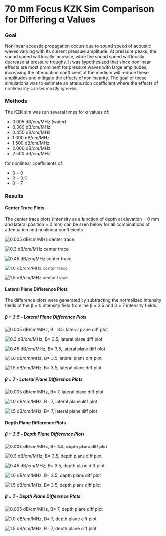 70 mm Focus KZK Sim Comparison for Differing α Values
=====================================================
### Goal
Nonlinear acoustic propagation occurs due to sound speed of acoustic waves varying with its current pressure amplitude. At pressure peaks, the sound speed will locally increase, while the sound speed will locally decrease at pressure troughs. It was hypothesized that since nonlinear effects are most prominent for pressure waves with large amplitudes, increasing the attenuation coefficient of the medium will reduce these amplitudes and mitigate the effects of nonlinearity. The goal of these simulations was to estimate an attenuation coefficient where the effects of nonlinearity can be mostly ignored.

### Methods
The KZK sim was run several times for α values of:
 * 0.005 dB/cm/MHz (water)
 * 0.300 dB/cm/MHz
 * 0.450 dB/cm/MHz
 * 1.000 dB/cm/MHz
 * 1.500 dB/cm/MHz
 * 2.000 dB/cm/MHz
 * 2.500 dB/cm/MHz

for nonlinear coefficients of:
 * β = 0
 * β = 3.5
 * β = 7

### Results
#### Center Trace Plots
The center trace plots (intensity as a function of depth at elevation = 0 mm and lateral position = 0 mm) can be seen below for all combinations of attenuation and nonlinear coefficients.

![0.005 dB/cm/MHz center trace](https://github.com/Ningrui-Li/nonlinear_acoustic/blob/master/comparisons/focus70mm/a_compare/kzk_centertrace_c52_70mm_a_0.005.png)

![0.3 dB/cm/MHz center trace](https://github.com/Ningrui-Li/nonlinear_acoustic/blob/master/comparisons/focus70mm/a_compare/kzk_centertrace_c52_70mm_a_0.3.png?raw=true)

![0.45 dB/cm/MHz center trace](https://github.com/Ningrui-Li/nonlinear_acoustic/blob/master/comparisons/focus70mm/a_compare/kzk_centertrace_c52_70mm_a_0.45.png?raw=true)

![1.0 dB/cm/MHz center trace](https://github.com/Ningrui-Li/nonlinear_acoustic/blob/master/comparisons/focus70mm/a_compare/kzk_centertrace_c52_70mm_a_1.0.png?raw=true)

![1.5 dB/cm/MHz center trace](https://github.com/Ningrui-Li/nonlinear_acoustic/blob/master/comparisons/focus70mm/a_compare/kzk_centertrace_c52_70mm_a_1.5.png?raw=true)

#### Lateral Plane Difference Plots
The difference plots were generated by subtracting the normalized intensity fields of the β = 0 intensity field from the β = 3.5 and β = 7 intensity fields.

##### β = 3.5 - Lateral Plane Difference Plots

![0.005 dB/cm/MHz, B= 3.5, lateral plane diff plot](https://github.com/Ningrui-Li/nonlinear_acoustic/blob/master/comparisons/focus70mm/a_compare/kzk_B35_diffplot_70mm_lateral_a_0.005.png?raw=true)

![0.3 dB/cm/MHz, B= 3.5, lateral plane diff plot](https://github.com/Ningrui-Li/nonlinear_acoustic/blob/master/comparisons/focus70mm/a_compare/kzk_B35_diffplot_70mm_lateral_a_0.3.png?raw=true)

![0.45 dB/cm/MHz, B= 3.5, lateral plane diff plot](https://github.com/Ningrui-Li/nonlinear_acoustic/blob/master/comparisons/focus70mm/a_compare/kzk_B35_diffplot_70mm_lateral_a_0.45.png?raw=true)

![1.0 dB/cm/MHz, B= 3.5, lateral plane diff plot](https://github.com/Ningrui-Li/nonlinear_acoustic/blob/master/comparisons/focus70mm/a_compare/kzk_B35_diffplot_70mm_lateral_a_1.0.png?raw=true)

![1.5 dB/cm/MHz, B= 3.5, lateral plane diff plot](https://github.com/Ningrui-Li/nonlinear_acoustic/blob/master/comparisons/focus70mm/a_compare/kzk_B35_diffplot_70mm_lateral_a_1.5.png?raw=true)

##### β = 7 - Lateral Plane Difference Plots
![0.005 dB/cm/MHz, B= 7, lateral plane diff plot](https://github.com/Ningrui-Li/nonlinear_acoustic/blob/master/comparisons/focus70mm/a_compare/kzk_B7_diffplot_70mm_lateral_a_0.005.png?raw=true)

![1.0 dB/cm/MHz, B= 7, lateral plane diff plot](https://github.com/Ningrui-Li/nonlinear_acoustic/blob/master/comparisons/focus70mm/a_compare/kzk_B7_diffplot_70mm_lateral_a_1.0.png?raw=true)

![1.5 dB/cm/MHz, B= 7, lateral plane diff plot](https://github.com/Ningrui-Li/nonlinear_acoustic/blob/master/comparisons/focus70mm/a_compare/kzk_B7_diffplot_70mm_lateral_a_1.5.png?raw=true)

#### Depth Plane Difference Plots

##### β = 3.5 - Depth Plane Difference Plots

![0.005 dB/cm/MHz, B= 3.5, depth plane diff plot](https://github.com/Ningrui-Li/nonlinear_acoustic/blob/master/comparisons/focus70mm/a_compare/kzk_B35_diffplot_70mm_depth_a_0.005.png?raw=true)

![0.3 dB/cm/MHz, B= 3.5, depth plane diff plot](https://github.com/Ningrui-Li/nonlinear_acoustic/blob/master/comparisons/focus70mm/a_compare/kzk_B35_diffplot_70mm_depth_a_0.3.png?raw=true)

![0.45 dB/cm/MHz, B= 3.5, depth plane diff plot](https://github.com/Ningrui-Li/nonlinear_acoustic/blob/master/comparisons/focus70mm/a_compare/kzk_B35_diffplot_70mm_depth_a_0.45.png?raw=true)

![1.0 dB/cm/MHz, B= 3.5, depth plane diff plot](https://github.com/Ningrui-Li/nonlinear_acoustic/blob/master/comparisons/focus70mm/a_compare/kzk_B35_diffplot_70mm_depth_a_1.0.png?raw=true)

![1.5 dB/cm/MHz, B= 3.5, depth plane diff plot](https://github.com/Ningrui-Li/nonlinear_acoustic/blob/master/comparisons/focus70mm/a_compare/kzk_B35_diffplot_70mm_depth_a_1.5.png?raw=true)

##### β = 7 - Depth Plane Difference Plots
![0.005 dB/cm/MHz, B= 7, depth plane diff plot](https://github.com/Ningrui-Li/nonlinear_acoustic/blob/master/comparisons/focus70mm/a_compare/kzk_B7_diffplot_70mm_depth_a_0.005.png?raw=true)

![1.0 dB/cm/MHz, B= 7, depth plane diff plot](https://github.com/Ningrui-Li/nonlinear_acoustic/blob/master/comparisons/focus70mm/a_compare/kzk_B7_diffplot_70mm_depth_a_1.0.png?raw=true)

![1.5 dB/cm/MHz, B= 7, depth plane diff plot](https://github.com/Ningrui-Li/nonlinear_acoustic/blob/master/comparisons/focus70mm/a_compare/kzk_B7_diffplot_70mm_depth_a_1.5.png?raw=true)

